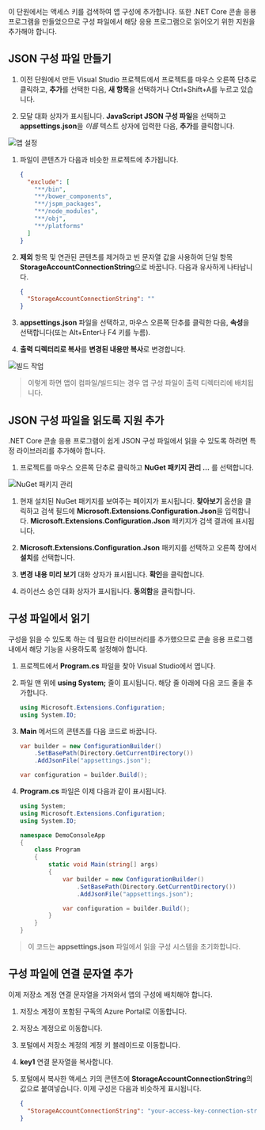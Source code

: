 이 단원에서는 액세스 키를 검색하여 앱 구성에 추가합니다. 또한 .NET Core 콘솔 응용 프로그램을 만들었으므로 구성 파일에서 해당 응용 프로그램으로 읽어오기 위한 지원을 추가해야 합니다.

## <a name="create-a-json-configuration-file"></a>JSON 구성 파일 만들기

1. 이전 단원에서 만든 Visual Studio 프로젝트에서 프로젝트를 마우스 오른쪽 단추로 클릭하고, **추가**를 선택한 다음, **새 항목**을 선택하거나 Ctrl+Shift+A를 누르고 있습니다.

1. 모달 대화 상자가 표시됩니다. **JavaScript JSON 구성 파일**을 선택하고 **appsettings.json**을 *이름* 텍스트 상자에 입력한 다음, **추가**를 클릭합니다.

  ![앱 설정](..\media-draft\7-appsettings.png)

1. 파일이 콘텐츠가 다음과 비슷한 프로젝트에 추가됩니다.

    ```json
    {
      "exclude": [
        "**/bin",
        "**/bower_components",
        "**/jspm_packages",
        "**/node_modules",
        "**/obj",
        "**/platforms"
      ]
    }
    ```
1. **제외** 항목 및 연관된 콘텐츠를 제거하고 빈 문자열 값을 사용하여 단일 항목 **StorageAccountConnectionString**으로 바꿉니다. 다음과 유사하게 나타납니다.

    ```json
    {
      "StorageAccountConnectionString": ""
    }
    ```
1. **appsettings.json** 파일을 선택하고, 마우스 오른쪽 단추를 클릭한 다음, **속성**을 선택합니다(또는 Alt+Enter나 F4 키를 누름).

1. **출력 디렉터리로 복사**를 **변경된 내용만 복사**로 변경합니다.

  ![빌드 작업](..\media-draft\7-build-action.png)

  > 이렇게 하면 앱이 컴파일/빌드되는 경우 앱 구성 파일이 출력 디렉터리에 배치됩니다.

## <a name="add-support-to-read-a-json-configuration-file"></a>JSON 구성 파일을 읽도록 지원 추가

.NET Core 콘솔 응용 프로그램이 쉽게 JSON 구성 파일에서 읽을 수 있도록 하려면 특정 라이브러리를 추가해야 합니다.

1. 프로젝트를 마우스 오른쪽 단추로 클릭하고 **NuGet 패키지 관리 …** 를 선택합니다.

![NuGet 패키지 관리](..\media-draft\5-manage-nuget-packages.png)

1. 현재 설치된 NuGet 패키지를 보여주는 페이지가 표시됩니다. **찾아보기** 옵션을 클릭하고 검색 필드에 **Microsoft.Extensions.Configuration.Json**을 입력합니다. **Microsoft.Extensions.Configuration.Json** 패키지가 검색 결과에 표시됩니다.

1. **Microsoft.Extensions.Configuration.Json** 패키지를 선택하고 오른쪽 창에서 **설치**를 선택합니다.

1. **변경 내용 미리 보기** 대화 상자가 표시됩니다. **확인**을 클릭합니다.

1. 라이선스 승인 대화 상자가 표시됩니다. **동의함**을 클릭합니다.


## <a name="read-from-the-configuration-file"></a>구성 파일에서 읽기

구성을 읽을 수 있도록 하는 데 필요한 라이브러리를 추가했으므로 콘솔 응용 프로그램 내에서 해당 기능을 사용하도록 설정해야 합니다.

1. 프로젝트에서 **Program.cs** 파일을 찾아 Visual Studio에서 엽니다.

1. 파일 맨 위에 **using System;** 줄이 표시됩니다. 해당 줄 아래에 다음 코드 줄을 추가합니다.

    ```csharp
    using Microsoft.Extensions.Configuration;
    using System.IO;
    ```

1. **Main** 메서드의 콘텐츠를 다음 코드로 바꿉니다.

    ```csharp
    var builder = new ConfigurationBuilder()
        .SetBasePath(Directory.GetCurrentDirectory())
        .AddJsonFile("appsettings.json");

    var configuration = builder.Build();
    ```

1. **Program.cs** 파일은 이제 다음과 같이 표시됩니다.

    ```csharp
    using System;
    using Microsoft.Extensions.Configuration;
    using System.IO;

    namespace DemoConsoleApp
    {
        class Program
        {
            static void Main(string[] args)
            {
                var builder = new ConfigurationBuilder()
                    .SetBasePath(Directory.GetCurrentDirectory())
                    .AddJsonFile("appsettings.json");

                var configuration = builder.Build();
            }
        }
    }
    ```

> 이 코드는 **appsettings.json** 파일에서 읽을 구성 시스템을 초기화합니다.

## <a name="add-your-connection-string-to-the-configuration-file"></a>구성 파일에 연결 문자열 추가

이제 저장소 계정 연결 문자열을 가져와서 앱의 구성에 배치해야 합니다.

1. 저장소 계정이 포함된 구독의 Azure Portal로 이동합니다.

1. 저장소 계정으로 이동합니다.

1. 포털에서 저장소 계정의 계정 키 블레이드로 이동합니다.

1. **key1** 연결 문자열을 복사합니다.

1. 포털에서 복사한 액세스 키의 콘텐츠에 **StorageAccountConnectionString**의 값으로 붙여넣습니다. 이제 구성은 다음과 비슷하게 표시됩니다.

    ```json
    {
      "StorageAccountConnectionString": "your-access-key-connection-string-goes-here"
    }
    ```
